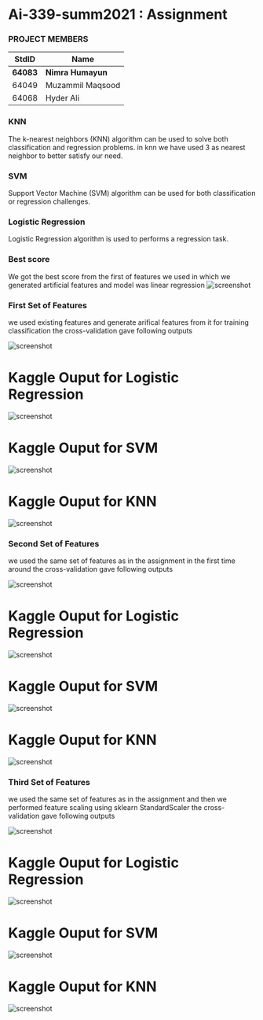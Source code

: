 # Ai-339-summ2021 : Assignment #
### PROJECT MEMBERS ###
StdID | Name
------------ | -------------
**64083** | **Nimra Humayun** 
64049 | Muzammil Maqsood
64068 | Hyder Ali

### KNN ###
The k-nearest neighbors (KNN) algorithm can be used to solve both classification and regression problems. in knn we have used 3 as nearest neighbor to better satisfy our need.

### SVM ###
Support Vector Machine (SVM) algorithm can be used for both classification or regression challenges.

### Logistic Regression ###
Logistic Regression algorithm is used to performs a regression task.

### Best score ###

We got the best score from the first of features we used in which we generated artificial features and model was linear regression
![screenshot](https://github.com/nimrahumayun/Ai-339-summ2021/blob/main/l1.PNG)

### First Set of Features ###

we used existing features and generate arifical features from it for training classification the cross-validation gave following outputs

![screenshot](https://github.com/nimrahumayun/Ai-339-summ2021/blob/main/f1.png)
# Kaggle Ouput for Logistic Regression #
![screenshot](https://github.com/nimrahumayun/Ai-339-summ2021/blob/main/l1.PNG)
# Kaggle Ouput for SVM #
![screenshot](https://github.com/nimrahumayun/Ai-339-summ2021/blob/main/s1.PNG)
# Kaggle Ouput for KNN #
![screenshot](https://github.com/nimrahumayun/Ai-339-summ2021/blob/main/1.PNG)

### Second Set of Features ###
we used the same set of features as in the assignment in the first time around the cross-validation gave following outputs

![screenshot](https://github.com/nimrahumayun/Ai-339-summ2021/blob/main/f2.png)
# Kaggle Ouput for Logistic Regression #
![screenshot](https://github.com/nimrahumayun/Ai-339-summ2021/blob/main/l2.PNG)
# Kaggle Ouput for SVM #
![screenshot](https://github.com/nimrahumayun/Ai-339-summ2021/blob/main/s2.PNG)
# Kaggle Ouput for KNN #
![screenshot](https://github.com/nimrahumayun/Ai-339-summ2021/blob/main/2.PNG)

### Third Set of Features ###
we used the same set of features as in the assignment and then we performed feature scaling using sklearn StandardScaler the cross-validation gave following outputs

![screenshot](https://github.com/nimrahumayun/Ai-339-summ2021/blob/main/f3.png)
# Kaggle Ouput for Logistic Regression #
![screenshot](https://github.com/nimrahumayun/Ai-339-summ2021/blob/main/l3.PNG)
# Kaggle Ouput for SVM #
![screenshot](https://github.com/nimrahumayun/Ai-339-summ2021/blob/main/s3.PNG)
# Kaggle Ouput for KNN #
![screenshot](https://github.com/nimrahumayun/Ai-339-summ2021/blob/main/3.PNG)
